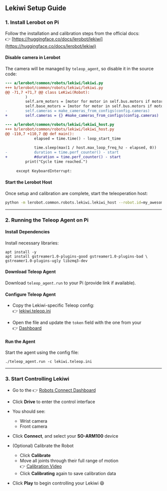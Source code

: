 ## Lekiwi Setup Guide

### 1. Install Lerobot on Pi

Follow the installation and calibration steps from the official docs:  
👉 [https://huggingface.co/docs/lerobot/lekiwi](https://huggingface.co/docs/lerobot/lekiwi)

#### Disable camera in Lerobot  
The camera will be managed by `teleop_agent`, so disable it in the source code:

```diff
--- a/lerobot/common/robots/lekiwi/lekiwi.py
+++ b/lerobot/common/robots/lekiwi/lekiwi.py
@@ -71,7 +71,7 @@ class LeKiwi(Robot):
         )
         self.arm_motors = [motor for motor in self.bus.motors if motor.startswith("arm")]
         self.base_motors = [motor for motor in self.bus.motors if motor.startswith("base")]
-        self.cameras = make_cameras_from_configs(config.cameras)
+        self.cameras = {} #make_cameras_from_configs(config.cameras)

--- a/lerobot/common/robots/lekiwi/lekiwi_host.py
+++ b/lerobot/common/robots/lekiwi/lekiwi_host.py
@@ -110,7 +110,7 @@ def main():
             elapsed = time.time() - loop_start_time
 
             time.sleep(max(1 / host.max_loop_freq_hz - elapsed, 0))
-            duration = time.perf_counter() - start
+            #duration = time.perf_counter() - start
         print("Cycle time reached.")
 
     except KeyboardInterrupt:
```

#### Start the Lerobot Host

Once setup and calibration are complete, start the teleoperation host:

```bash
python -m lerobot.common.robots.lekiwi.lekiwi_host --robot.id=my_awesome_kiwi
```

---

### 2. Running the Teleop Agent on Pi

#### Install Dependencies

Install necessary libraries:

```
apt install -y
apt install gstreamer1.0-plugins-good gstreamer1.0-plugins-bad \
gstreamer1.0-plugins-ugly libzmq3-dev
```

#### Download Teleop Agent

Download `teleop_agent.run` to your Pi (provide link if available).

#### Configure Teleop Agent

- Copy the Lekiwi-specific Teleop config:  
  👉 [lekiwi.teleop.ini](https://github.com/frodobots-org/robots-connect/blob/main/configs/lekiwi.teleop.ini)

- Open the file and update the `token` field with the one from your  
  👉 [Dashboard](https://robots-connect.netlify.app/dashboard)

#### Run the Agent

Start the agent using the config file:

```
./teleop_agent.run -c lekiwi.teleop.ini
```

---

### 3. Start Controlling Lekiwi

- Go to the 👉 [Robots Connect Dashboard](https://robots-connect.netlify.app/dashboard)
- Click **Drive** to enter the control interface
- You should see:
  - Wrist camera
  - Front camera
- Click **Connect**, and select your **SO-ARM100** device
- (Optional) Calibrate the Robot

  - Click **Calibrate**
  - Move all joints through their full range of motion  
    👉 [Calibration Video](https://huggingface.co/docs/lerobot/en/so101#calibration-video)
  - Click **Calibrating** again to save calibration data
- Click **Play** to begin controlling your Lekiwi 😄
